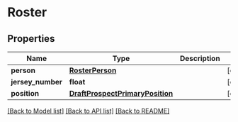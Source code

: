 # Roster

## Properties
Name | Type | Description | Notes
------------ | ------------- | ------------- | -------------
**person** | [**RosterPerson**](RosterPerson.md) |  | [optional] 
**jersey_number** | **float** |  | [optional] 
**position** | [**DraftProspectPrimaryPosition**](DraftProspectPrimaryPosition.md) |  | [optional] 

[[Back to Model list]](../README.md#documentation-for-models) [[Back to API list]](../README.md#documentation-for-api-endpoints) [[Back to README]](../README.md)

